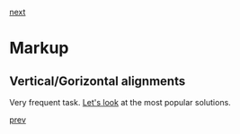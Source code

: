 <a href="04.md">next</a>

<h1>Markup</h1>
<h2>Vertical/Gorizontal alignments</h2>

<div>
Very frequent task.
<a href="https://codepen.io/paawel/pen/rWPOzg">Let's look</a> at the most popular solutions.
</div>

<a href="02.md">prev</a>

